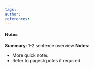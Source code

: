 ```yaml
---
tags: 
author: 
references:
---
```



#### Notes
**Summary**: 1-2 sentence overview
**Notes**:
- More quick notes
- Refer to pages/quotes if required

